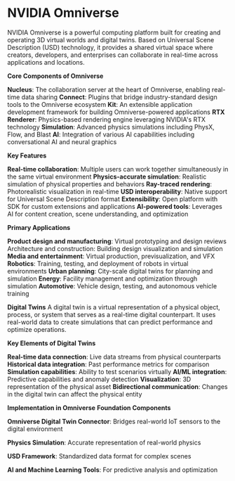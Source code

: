 # NVIDIA Omniverse

NVIDIA Omniverse is a powerful computing platform built for creating and operating 3D virtual worlds and digital twins. Based on Universal Scene Description (USD) technology, it provides a shared virtual space where creators, developers, and enterprises can collaborate in real-time across applications and locations.

**Core Components of Omniverse**

**Nucleus**: The collaboration server at the heart of Omniverse, enabling real-time data sharing
**Connect**: Plugins that bridge industry-standard design tools to the Omniverse ecosystem
**Kit**: An extensible application development framework for building Omniverse-powered applications
**RTX Renderer**: Physics-based rendering engine leveraging NVIDIA's RTX technology
**Simulation**: Advanced physics simulations including PhysX, Flow, and Blast
**AI**: Integration of various AI capabilities including conversational AI and neural graphics

**Key Features**

**Real-time collaboration**: Multiple users can work together simultaneously in the same virtual environment
**Physics-accurate simulation**: Realistic simulation of physical properties and behaviors
**Ray-traced rendering**: Photorealistic visualization in real-time
**USD interoperability**: Native support for Universal Scene Description format
**Extensibility**: Open platform with SDK for custom extensions and applications
**AI-powered tools**: Leverages AI for content creation, scene understanding, and optimization

**Primary Applications**

**Product design and manufacturing**: Virtual prototyping and design reviews
Architecture and construction: Building design visualization and simulation
**Media and entertainment**: Virtual production, previsualization, and VFX
**Robotics**: Training, testing, and deployment of robots in virtual environments
**Urban planning**: City-scale digital twins for planning and simulation
**Energy**: Facility management and optimization through simulation
**Automotive**: Vehicle design, testing, and autonomous vehicle training

**Digital Twins**
A digital twin is a virtual representation of a physical object, process, or system that serves as a real-time digital counterpart. It uses real-world data to create simulations that can predict performance and optimize operations.

**Key Elements of Digital Twins**

**Real-time data connection**: Live data streams from physical counterparts
**Historical data integration**: Past performance metrics for comparison
**Simulation capabilities**: Ability to test scenarios virtually
**AI/ML integration**: Predictive capabilities and anomaly detection
**Visualization**: 3D representation of the physical asset
**Bidirectional communication**: Changes in the digital twin can affect the physical entity

**Implementation in Omniverse**
**Foundation Components**

**Omniverse Digital Twin Connector**: Bridges real-world IoT sensors to the digital environment

**Physics Simulation**: Accurate representation of real-world physics

**USD Framework**: Standardized data format for complex scenes

**AI and Machine Learning Tools**: For predictive analysis and optimization
